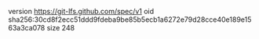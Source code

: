version https://git-lfs.github.com/spec/v1
oid sha256:30cd8f2ecc51ddd9fdeba9be85b5ecb1a6272e79d28cce40e189e1563a3ca078
size 248
